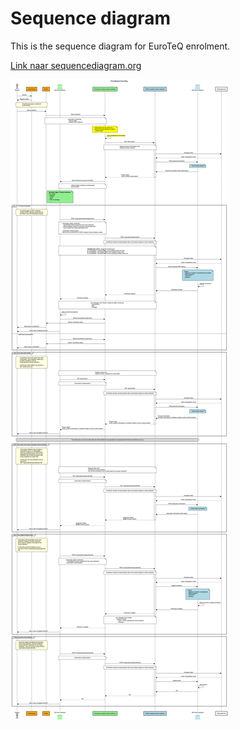 # Sequence diagram

This is the sequence diagram for EuroTeQ enrolment.

[Link naar sequencediagram.org](https://sequencediagram.org/index.html#initialData=C4S2BsFMAIFEDsBOB7c4C2l7DgVxQCqQCOAUKQEbLDDLoAOAhoqAMYhPYDO5jrtiaAGVguACZZgpJixDtOOSGNwANVgAtG8AOYwAxMkRbd05mw5acAIRQBrSIINGdkUgDNk2RgHdIXOjBuAIwAnKzCAJJC0AASyFw4EfAJYLigntB64CDa6sDaiJBY5DLmCnBIqBiS0IWskCAAbg7QAOK4fonJoKLp8JnZufmFxaVyFtjQAPJTAIIAChHQWGL0yCCTcZjQSSm9IBlZOXkU4B3unsA+fgHQwWGR0Vswuz1pB-1HQ6fnprLylmgAFkAJ6zViMCToOQRMTkETiSQAWgAfEpVBpjJAAFw2ZDeLiudFqTQuVEIiTYbEAJUg2hACRaFDStHg5EQVAAHtBkM1BBTJAAaaB4+yOQZ5EGQND47EVFBoTCTegoepcLjQBnQWxyexiJHINxuAA68AoIOgwHUMAodgc8NElOAqNFDmxIjMy0qiskpFdiFRCAV1UmdQafLaHQSO26qT67quLC9waVUng1BgvJa-sFQaqqdqkHqTRa7U6Mb2708co2HkQ6EYfWgrEujA2G20ctNSJ5RocHZ5FAAVkWcN3oAlEZN1LcNpWm+R08BMxG8z7Q0Xw6Wo115x9MlKZd5sbM0tbsHJGzAtGJoLocMhZo31NrIBbTY+z3dwPjoLguAO6KtG2-S0IOVwbF28A9nwaoarQ9hsqQa4hjgYYloIZbRq8cYfIG3qoYWxYRlhu5vE2coADwUHwtgFMguDwGI2J6IeP7eCiCSGDAADChROiAjDgBqhqWtaE6OpIlEAPQ0awdEoIxYgouQKEFuhJE7hW5F4SiMwLEsKxrBsODPNpuHVq0sAENA0n0A4-jJNJ2y8PwTRXtMcyLF6qzrJstw4fsniLhmPKrgR6mbhhkbloFVbwMK+neUZfmmQFsZBfAcq0sQWn2YgjlCZq8B1g2TZuCg6DQKak5OtAjbQDO2xzjpwXkElhlMcZ-nbHFTaosCYIQlCMLMcVwAoFw9n8JayCIeQoLgpCkDQqwsLQEiA0dT53Vpb1GXxXKCFYONk3TU2hRcLg4BSKQ20pSZsTpXunjklET37S9WUAGKQMAGjQPlhXgMVpWNh8IXLmFLRCO9Zl9fuXwnGcOLQDx1rydA4KgM0ElTrd91dalH0vAdfSUUisNPM9rVZfMDmeEVtaGGV+4ABTeGAL61SCSIJI2-4AJTIRFNQadusVkx8FNIoTvmPfDUvVvTBUZMgw6jtV8CzAAMkIUzNq2c542IvP86IXDC6QEh8DjHly7tJPmZl8Jw-EZEWfAFNqWLUWaZLX1yh6SY+5MbNLoDnqiR1VtLiuMNu9hSsJaHaF+xLSeBz2hpuP2OiDiOM0bKwZxiAOLb4ISdkoAUjDoOOQNqxr-CQ-H-KJx7mUDMcwxFFlABU-dWP+Gx+BqP70uEAACMXRi1nuD1rsAAHTaMvzYY7Y2LjjxjBMOwwAguOKsHGI47fSA0pn9B0DzIgByCAA0um3hQGIujjsvX+8DdOzfRvRZbAaiuqwOCbhrrgFIByZA3Isz8kktgYU-pu5DDYrKHYbhoDMgAvAMe0AJ5yHqqZKYQgbLz0yqaLUYhPCQGFDEEhNk4r7i4DOa6t4dTyQNEaU0VoYDzAYc2ISIMwK8PlPmX2xF7RUyepnWm+EUwSK3JhLSCNlYCOkowdUyB2Dg08FwaSkBOTLkQPAIS0kADejd4CwgAL6t2hu3amsjPbClTkRJRs9O6HSxlonRTZ1aFxwC2Lw7YdBQR7IUdAGYPRQzZu2UARVNGEnVAWCqdBGru2Kl9QWWts59nvvnNmATRw5MMZwW8GQVTIFrugaSFcCqQDqXQNYuDJjjgZFdFobNLrXRwGkqqhhtBaBAAAL10fAaSh97IAF4UDUEFqaU0bMACqySRSaMIaeXhF4IR9AWfAKx61vCaPcSWW8-TPIGR2sTRWX1ljMGyPaEWCiNySOUQHORekvKdXlj1Umgd+GkNskk7Rgk+j6MMcY0x4BnIwHsXAsR6405vM8c7eKiVvnXIVjTT2co3Hi0EJzNA9UxC3lqjUY6-Qbx3EMMcxAt5Ci5XLGBW5tNXJ2yhg7G5OKXakDjg4x4MivF9AxVch6fy0Xxi1oPeY8QAKnAtFaLUEJiUACZuSLzZiqRg2hWbhG8IYWwzAGJMRyaaQeEQ3DYkXpE6JVwobTMBisAcg8CDnmtf3DJzVk7QGoX4aAEcuKFGlf3S1HrCxROXDEmAjqQV+KUNAV17rF5NRgOQ+KvrkD+qDTAc1oarU2pWnajyjqITwHqG-RN-c3VYHDamrJtNAZypAAq5sUAtAalwPQdqmLxV7X+Y2gai1horVGjWbAZ1NaUoWkNZaq11qbRRJc5KRNsWfVpkdOaJ0TKTrchkHpN0e1itXRK1R0EUTSNZbigAcpAbwyZxFhwAOpcwkgLS28KIyXp5RmpGwAfio3RoA7eN8gSME5CAdAuAqrwGgxQFooksAvOABqfKJtJDjjA-9F8VSannzABqWAPECBCHHLMI8ShP7f1dtTddns3q0YHbi2k9JGSCCQ4+qQXK11McyhTb9dHMrYjceR9iSgj0rt+f2yVeF5GcdOf7ZxQnEWEVE-icTzz5MEtRWejaA1v1Ke8SJijcI+WhQRQZ4VHxRWScdle5TSqNSYHVDqmAUG57ltLteQsU09GZmbkEo28AOxQU9XGsFHx1rmrfcuaLzmuCufIDbNyjR7a9pPdJs9NGhUydehejuuWsrCAEDAW1UNZi+Ii54WE2W4iGb6HJpFCmM5WerLSK6v9EOizDpCowNL6zC39N7bryKPGkUK9lPwvTbIqYLObf8Dp8YU39O6Gc96D0PkwRxpFpABTYH4wVs92IkilT-ISQQokqlwWgGzFabZwAAH4rakGlISOAetYAAMxoxEBYCIG1cyWexrhFtPjaO+16bXXkM3d64wfr6BBt2kQMN6HoOVHJ0mx1nA0lZs1HmzwXbCDgDLaR6t38G3ewPp2y9pi5B6JdugDrK8ggNiWkg7Qr7th6opZgOS7A7IuQCr28AJBSOUGSmlOxOUlqqeEWOU53AANIAPMvoIbZb6WAfi28oXZ1mcu6ehEMaAxzsA8OQJzzUmC+c4C1CkYlWhTS2xLOhyYDV7PxWXos6xoFNBBM0Rzurnd9xlqdYgU7jBTRWRsnZBmTltgqvAMvT9CcnGtYSsun5dmf3xhylpfHdxKpa2t0Qr1aafWQFXuvJgIBbyiDABDXbh3k7A8iiisHGOo+2SsfolyZmoYWab19VxI3mvvPqx8OUKy1lWA2eELZ542DjKtvi9OY+0+om46ejHbRrJd9jz3uFfe2649eWN9HQ+M9Yq34HE-o3opEpBpCMlRPZqIXqkxfrdKGUkC0iy7PDendUtOV0spMnYstyA7oQCs9BMM0h1Z0Ro1oxod14hzpX9ihSBh051Ro9Ml1N9Mtt9KVToUDRx9wNsJNM9uUYCGt8tGMJtfpsNQ9gZQYWZxlk9HEwCfU-0AM5QgNMZsZndrdyCr98CvoDtaCjsVYmDmZ6xxkllgkIJkhmCZD-F+hvBrReFBBi9bdQB7cqUecXdgBl8R80cPlPYZY8COCb9JCm5AktZdZ9ZDYQlFDpDWY1ZVD1DrRNCX9tCQBdDuccZecicktlcUs0tj1QD3c+gAdx9PAZYV829z8N1b5Y8C5NZTR7CDZ5CQINQXDxkeR3C-pPCDDNRgEdDH89CAiDDFsnQxD9cMcTsWYzsENMFcNLoNRbsGxfCntyAVheBBcLMidBQBNeNf0JRe4QQ5Qa1BE0ANR4N2JBF+hPBwALR4NoAGwJB6o3BjExIYBIj9xNANRdBcEjBlxbwtB6pfFxl1orQGpRFA9CsFimi6dFJ6BGdmdio2dMBhQNBAFmx8BChJhzZMxME408ip56100oioF+iv1BiRQxc-00FjwMEdjLDG15cA1qB6pTgYBaBKF0BMAy4rxljCxRATF39oAAAicLK8MQSkmqe1a8DUOHS6FpN7ERcSeJQSEGQFAgU0DRSrcZCFIxBwaFWFaY8AYUO492U0XTA42aC3URIEynXhU0PYjIBqOHcAd40ATAT3eAWUn3BqCEQkKU8Se43TEPahHhX3Y3V9CPeATvAU-wPxD4fRcxGkvoWxCUpPI-IXQfWmGzCgnjCbXPcsfPC5R3S4psBqCEn1U0CvNeR4xzWXAsF+LBGASAPsfgXAWkkvURbQLSSEj4B7aI9fFEeIs-Uw5TJ0z0t0ixOs6rMQOxP0gfVPQrYfVHVfHTbfKff1GfACOfM8SQS8PZVSYw7s9vL6DfKAygkYqVWswU8FBspcyLZstg2-UfHsi-Cw9UorSs+-Xwx-UlYowg6lOsL-QsJlaMP-KggA0I4A8I6A+chvSAp8uch4uApaBA2EcdCaYgmaadDA+A0dRAnAy-PtNE3FNA-oZAqaEg-dKbQ9N82zD8oHGgqCoTeggGCrF0vI3IqE-lNszC0YnubgtGTeGLf8C4vCqE3c--WIymN2O86sXC7RfCkqFgpsDmV9fHIwrshI6s+Kcw2ckMo7Ni3XGwtI+AQeDIxeLI42Pi4IwAsI1CsS5OMswrOIicwSmIrKCSvI4pGaPNOSz1BSxQpSwnJbJi9so7Bo+sJoi7FomuNomHTox7K2Xo0genV4pnbY1nXU1GZZegMQDybbQifHAXGBIXOE5BREyXdBGXJUxklU8SRsqlHAaUhIQ0u5TEFwLgM03YwHZOU0eUsCQkD-c4rtUK-vTBZKjyDk3NeAPc-Uw0sSY0-3Qquo3K84607AW0zmK0eqW+WYAgHiGIYFVcvRFcl0qraxZs00BPX0yzQrFvRRaKKcpI+YUa8aya2aoUma0FK49c1sr9AMlxTckwvSuUCSua1ImacykLLWRNCNYtWJVgf4moJJMeVJQvGcDzbJU0G7VZfsjZDUefEcyS+AfirTScxI+jL5d89Sqwnaia50o65cj0qa+alsoi8KASqsvSoM4QkiqVA8iMB-ElZ-fGGC9-c5WlZgb-a8zK83Pc8gGcpG6-La1GvajG+srG-ar0k6lSx8tSrmz2CAlC4M8WruL8kdedJAidAClm+aYC780ChdLaUSmW7xQguC86UgpCgmbWkQz5YYibYKmqzMkbDc823TLglGHgzeEDHsMDCDKDGDODZoyOf4CYFDTDRsAGVouufDFDOAYjUjG+NTXwa+HsL+Za5il8vLO2jHEQbiHkNIFsbYUSaqsKm2qWkmvc2ovc7EKYTO24USS2jyIQyCvcxdcmlrCbaYcu7OzBKu5cDchutfDsiCjLUmifMSLUeLVzNY-8G3TzREULHzNk-zQJKCaABel65U0tT613dUH6moOMu5IGxez1Yekwa2EIjlGAeilipCLu7cuRBjbqpIsu-6CutukKq8aoqSGym+3Feyqqf8b21ovBDo+7bomnUzHy6AB7aAWkMk4LfOCnMCLetlaE6KgY-GUXLdcUHuJEuUKYctXE8SYvLO+gKAZceCcSdEKGx3TK804qi-LKtPGqVhcAMlFYVEinOSLnRqkmHK2mdeN1ZVc41Y6hXBM7AcOHbasamIfk9K909K2xTS9Ci+za3FUR3a9G106agWvmpsuxPGlPd+zKTs2G3StPSfEGjUAczZYcnZJfccgmja+GzKDmsW026CpRtGyRw61RnGzunSwmtPYm2uhi-c7xw8+3E84vM8j-C8xmq83-VmgJ9ldyUW6Wpx3lU+pO-oOWrAxAv83dFW9AzAn828RdXuiIgJzdN-fWhC-oMggu-xs+6+ku6Adu0rI2gHOpjChptO4NCHZC1JrSt+hpqYR+Guvuuuta0-WxoSqVQZ5Sh8k+k2-utqeRux+KRdFao7aYIZqymo-pqhjdT+xyynX+9UNygBzypiIAA)

![Enrollment Sequence](./images/sequence-diagram-euroteq-enrolment.png)